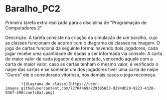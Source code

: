 # Baralho_PC2
Primeira tarefa extra realizada para a disciplina de "Programação de Computadores 2"

Descrição: A tarefa consiste na criação da simulação de um baralho, cujo as classes funcionam de acordo com o diagrama de classes na imagem. O jogo de cartas funciona
           da seguinte forma: havendo dois jogadores, cada jogar recebe uma quantidade de dadas a ser informada via console. A carta de maior valor de cada jogador é
           apresentada, vencendo aquele com a carta de maior valor, caso as cartas tenham o mesmo valor, é verificado o naipe das cartas e se somente um dos jogadores
           tiver uma carta de naipe "Ouros" ele é considerado vitorioso, nos demais casos o jogo recomeça.
           
           ![diagrama de classe](https://user-images.githubusercontent.com/72704469/229305653-9294db29-9223-4320-9367-498ccae7c8a3.png)
